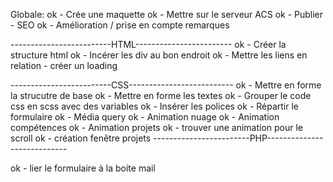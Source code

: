 Globale:
          ok  - Crée une maquette
          ok  - Mettre sur le serveur ACS
          ok  - Publier
              - SEO
          ok  - Amélioration / prise en compte remarques

-------------------------HTML------------------------
  ok  - Créer la structure html
  ok  - Incérer les div au bon endroit
  ok  - Mettre les liens en relation
      - créer un loading

-------------------------CSS--------------------------
  ok  - Mettre en forme la strucutre de base
  ok  - Mettre en forme les textes
  ok  - Grouper le  code css en scss avec des variables
  ok  - Insérer les polices
  ok  - Répartir le formulaire
  ok  - Média query
  ok  - Animation nuage
  ok  - Animation compétences
  ok  - Animation projets
  ok  - trouver une animation pour le scroll
  ok  - création fenêtre projets
------------------------PHP----------------------------

  ok  - lier le formulaire à la boite mail